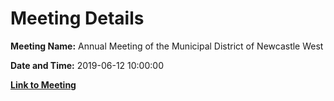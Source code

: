 # Meeting Details

**Meeting Name:** Annual Meeting of the Municipal District of Newcastle West

**Date and Time:** 2019-06-12 10:00:00

**[Link to Meeting](https://www.limerick.ie/council/whats-on/annual-meeting-municipal-district-newcastle-west-3)**
